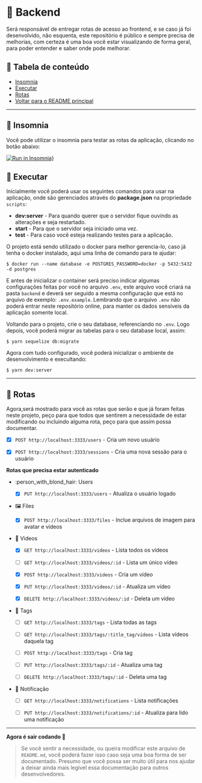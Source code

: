 # :construction: Backend

Será responsável de entregar rotas de acesso ao frontend, e se caso já foi desenvolvido, não esquenta, este repositório é público e sempre precisa de melhorias, com certeza é uma boa você estar visualizando de forma geral, para poder entender e saber onde pode melhorar.

## :scroll: Tabela de conteúdo

- [Insomnia](#pushpin-insomnia)
- [Executar](#hammer-executar)
- [Rotas](#vertical_traffic_light-rotas)
- <a href="../../README.md">Voltar para o README principal</a>

---

## :pushpin: Insomnia

Você pode utilizar o insomnia para testar as rotas da aplicação, clicando no botão abaixo:

[![Run in Insomnia}](https://insomnia.rest/images/run.svg)](https://insomnia.rest/run/?label=Rocketflix&uri=https%3A%2F%2Fraw.githubusercontent.com%2Fdanieldfc%2Frocketflix%2Fmaster%2Fexport.json)

## :hammer: Executar

Inicialmente você poderá usar os seguintes comandos para usar na aplicação, onde são gerenciados através do **package.json** na propriedade `scripts`:

- **dev:server** - Para quando querer que o servidor fique ouvindo as alterações e seja restartado.
- **start** - Para que o servidor seja iniciado uma vez.
- **test** - Para caso você esteja realizando testes para a aplicação.

O projeto está sendo utilizado o docker para melhor gerencia-lo, caso já tenha o docker instalado, aqui uma linha de comando para te ajudar:

```shell
$ docker run --name database -e POSTGRES_PASSWORD=docker -p 5432:5432 -d postgres
```

E antes de inicializar o container será preciso indicar algumas configurações feitas por você no arquivo `.env`, este arquivo você criará na pasta `backend` e deverá ser seguido a mesma configuração que está no arquivo de exemplo: `.env.example`. Lembrando que o arquivo `.env` não poderá entrar neste repositório online, para manter os dados sensíveis da aplicação somente local.

Voltando para o projeto, crie o seu database, referenciando no `.env`. Logo depois, você poderá migrar as tabelas para o seu database local, assim:

```shell
$ yarn sequelize db:migrate
```

Agora com tudo configurado, você poderá inicializar o ambiente de desenvolvimento e execultando:

```shell
$ yarn dev:server
```

---

## :vertical_traffic_light: Rotas

Agora,será mostrado para você as rotas que serão e que já foram feitas neste projeto, peço para que todos que sentirem a necessidade de estar modificando ou incluindo alguma rota, peço para que assim possa documentar.

  - [x] `POST http://localhost:3333/users` - Cria um novo usuário

  - [x] `POST http://localhost:3333/sessions` - Cria uma nova sessão para o usuário

  **Rotas que precisa estar autenticado**

  - :person_with_blond_hair: Users

    - [x] `PUT http://localhost:3333/users` - Atualiza o usuário logado

  - :framed_picture: Files

    - [x] `POST http://localhost:3333/files` - Inclue arquivos de imagem para avatar e vídeos

  - :movie_camera: Videos

    - [x] `GET http://localhost:3333/videos` - Lista todos os vídeos

    - [ ] `GET http://localhost:3333/videos/:id` - Lista um único vídeo

    - [x] `POST http://localhost:3333/videos` - Cria um vídeo

    - [x] `PUT http://localhost:3333/videos/:id` - Atualiza um vídeo

    - [x] `DELETE http://localhost:3333/videos/:id` - Deleta um vídeo

  - :memo: Tags

    - [ ] `GET http://localhost:3333/tags` - Lista todas as tags

    - [ ] `GET http://localhost:3333/tags/:title_tag/videos` - Lista vídeos daquela tag

    - [ ] `POST http://localhost:3333/tags` - Cria tag

    - [ ] `PUT http://localhost:3333/tags/:id` - Atualiza uma tag

    - [ ] `DELETE http://localhost:3333/tags/:id` - Deleta uma tag

  - :pushpin: Notificação

    - [ ] `GET http://localhost:3333/notifications` - Lista notificações

    - [ ] `PUT http://localhost:3333/notifications/:id` - Atualiza para lido uma notificação

---

**Agora é sair codando :rocket:**

> Se você sentir a necessidade, ou queira modificar este arquivo de `README.md`, você poderá fazer isso caso seja uma boa forma de ser documentado. Presumo que você possa ser muito útil para nos ajudar a deixar ainda mais legível essa documentação para outros desenvolvedores.

